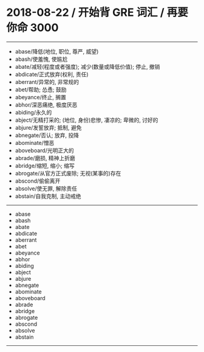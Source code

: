 # 2018-08-22 / 开始背 GRE 词汇 / 再要你命 3000

---

- abase/降低(地位, 职位, 尊严, 威望)
- abash/使羞愧, 使尴尬
- abate/减轻(程度或者强度); 减少(数量或降低价值); 停止, 撤销
- abdicate/正式放弃(权利, 责任)
- aberrant/异常的, 非常规的
- abet/帮助; 怂恿; 鼓励
- abeyance/终止, 搁置
- abhor/深恶痛绝, 极度厌恶
- abiding/永久的
- abject/无精打采的; (地位, 身份)悲惨, 凄凉的; 卑微的, 讨好的
- abjure/发誓放弃; 抵制, 避免
- abnegate/否认; 放弃, 投降
- abominate/憎恶
- aboveboard/光明正大的
- abrade/磨损, 精神上折磨
- abridge/缩短, 缩小; 缩写
- abrogate/从官方正式废除; 无视(某事的)存在
- abscond/偷偷离开
- absolve/使无罪, 解除责任
- abstain/自我克制, 主动戒绝

---

- abase
- abash
- abate
- abdicate
- aberrant
- abet
- abeyance
- abhor
- abiding
- abject
- abjure
- abnegate
- abominate
- aboveboard
- abrade
- abridge
- abrogate
- abscond
- absolve
- abstain

---

